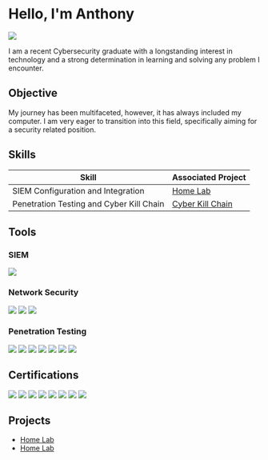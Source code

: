 # Hello, I'm Anthony
<a href="https://www.linkedin.com/in/anthony-arena-39420915b/" target="_blank"><img src="https://img.shields.io/badge/-LinkedIn-0072b1?&style=for-the-badge&logo=linkedin&logoColor=white" /></a>

I am a recent Cybersecurity graduate with a longstanding interest in technology and a strong determination in learning and solving any problem I encounter.

## Objective

My journey has been multifaceted, however, it has always included my computer. I am very eager to transition into this field, specifically aiming for a security related position.

## Skills

| Skill                                         | Associated Project         |
|-----------------------------------------------|----------------------------|
| SIEM Configuration and Integration            | <a href="https://github.com/AnthonyArena95/Home-Lab/tree/main">Home Lab</a>|
| Penetration Testing and Cyber Kill Chain      | <a href="https://github.com/AnthonyArena95/Cyber-Kill-Chain/tree/main">Cyber Kill Chain</a>|

## Tools

### SIEM
<div>
    <img src="https://img.shields.io/badge/-Wazuh-3595F9?&style=for-the-badge&logo=Wazuh&logoColor=white" />

</div>

### Network Security
<div>
    <img src="https://img.shields.io/badge/-Suricata-FFA500?&style=for-the-badge&logo=Suricata&logoColor=white" /> 
    <img src="https://img.shields.io/badge/-nmap-0000FF?&style=for-the-badge&logo=nmap&logoColor=white" /> 
    <img src="https://img.shields.io/badge/-Nessus_Essentials-3399FF?&style=for-the-badge&logo=Nessus&logoColor=white" />

</div>

### Penetration Testing
<div>
    <img src="https://img.shields.io/badge/-Metasploit-3399FF?&style=for-the-badge&logo=Metasploit&logoColor=white" /> 
    <img src="https://img.shields.io/badge/-Kali_Linux-1A1A1A?&style=for-the-badge&logo=Kali_Linux&logoColor=white" />
    <img src="https://img.shields.io/badge/-John_the_Ripper-000000?&style=for-the-badge&logo=John_the_Ripper&logoColor=white" />
    <img src="https://img.shields.io/badge/-Hydra-FF0000?&style=for-the-badge&logo=Hydra&logoColor=white" />
    <img src="https://img.shields.io/badge/-Hashcat-FF6600?&style=for-the-badge&logo=Hashcat&logoColor=white" />
    <img src="https://img.shields.io/badge/-SQLMap-FF9900?&style=for-the-badge&logo=SQLMap&logoColor=white" />
    <img src="https://img.shields.io/badge/-Netcat-000000?&style=for-the-badge&logo=Netcat&logoColor=white" />

</div>

## Certifications
<div>
<img src="https://img.shields.io/badge/-Pentest%2B-FF0000?&style=for-the-badge&logo=CompTIA&logoColor=white" />
<img src="https://img.shields.io/badge/-CySA%2B-0000FF?&style=for-the-badge&logo=CompTIA&logoColor=white" />
<img src="https://img.shields.io/badge/-Security%2B-FF0000?&style=for-the-badge&logo=CompTIA&logoColor=white" />
<img src="https://img.shields.io/badge/-SSCP-008000?&style=for-the-badge&logo=ISC2&logoColor=white" />
<img src="https://img.shields.io/badge/-Network%2B-0000FF?&style=for-the-badge&logo=CompTIA&logoColor=white" />
<img src="https://img.shields.io/badge/-A%2B-FF0000?&style=for-the-badge&logo=CompTIA&logoColor=white" />
<img src="https://img.shields.io/badge/-ITIL%204%20Foundation-008000?&style=for-the-badge&logo=ITIL&logoColor=white" />
<img src="https://img.shields.io/badge/-Project%2B-FFA500?&style=for-the-badge&logo=CompTIA&logoColor=white" />
</div>

## Projects
- <a href="https://github.com/AnthonyArena95/Home-Lab/tree/main">Home Lab</a>
- <a href="https://github.com/AnthonyArena95/Cyber-Kill-Chain/tree/main">Home Lab</a>

